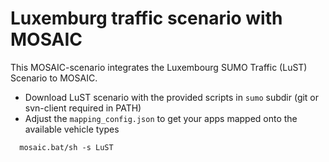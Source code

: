 # Luxemburg traffic scenario with MOSAIC

This MOSAIC-scenario integrates the Luxembourg SUMO Traffic (LuST) Scenario to MOSAIC. 

* Download LuST scenario with the provided scripts in `sumo` subdir (git or svn-client required in PATH)
* Adjust the `mapping_config.json` to get your apps mapped onto the available vehicle types
```
  mosaic.bat/sh -s LuST
```

